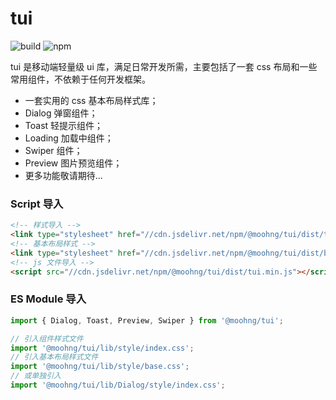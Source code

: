 # tui

<p>
  <img alt="build" src="https://github.com/moohng/tui/workflows/build/badge.svg">
  <img alt="npm" src="https://github.com/moohng/tui/workflows/npm/badge.svg">
</p>

tui 是移动端轻量级 ui 库，满足日常开发所需，主要包括了一套 css 布局和一些常用组件，不依赖于任何开发框架。

- 一套实用的 css 基本布局样式库；
- Dialog 弹窗组件；
- Toast 轻提示组件；
- Loading 加载中组件；
- Swiper 组件；
- Preview 图片预览组件；
- 更多功能敬请期待...
  
### Script 导入

```html
<!-- 样式导入 -->
<link type="stylesheet" href="//cdn.jsdelivr.net/npm/@moohng/tui/dist/tui.min.css" />
<!-- 基本布局样式 -->
<link type="stylesheet" href="//cdn.jsdelivr.net/npm/@moohng/tui/dist/base.min.css" />
<!-- js 文件导入 -->
<script src="//cdn.jsdelivr.net/npm/@moohng/tui/dist/tui.min.js"></script>
```

### ES Module 导入

```js
import { Dialog, Toast, Preview, Swiper } from '@moohng/tui';

// 引入组件样式文件
import '@moohng/tui/lib/style/index.css';
// 引入基本布局样式文件
import '@moohng/tui/lib/style/base.css';
// 或单独引入
import '@moohng/tui/lib/Dialog/style/index.css';
```

